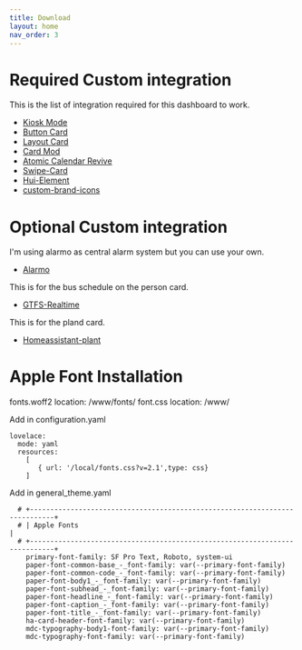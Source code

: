 ```yaml
---
title: Download
layout: home
nav_order: 3
---
```


# Required Custom integration

This is the list of integration required for this dashboard to work.

* [Kiosk Mode](https://github.com/NemesisRE/kiosk-mode)
* [Button Card](https://github.com/custom-cards/button-card)
* [Layout Card](https://github.com/thomasloven/lovelace-layout-card)
* [Card Mod](https://github.com/thomasloven/lovelace-card-mod)
* [Atomic Calendar Revive](https://github.com/totaldebug/atomic-calendar-revive)
* [Swipe-Card](https://github.com/bramkragten/swipe-card)
* [Hui-Element](https://github.com/thomasloven/lovelace-hui-element)
* [custom-brand-icons](https://github.com/elax46/custom-brand-icons)


# Optional Custom integration 

I'm using alarmo as central alarm system but you can use your own.
* [Alarmo](https://github.com/nielsfaber/alarmo)

This is for the bus schedule on the person card.
* [GTFS-Realtime](https://github.com/zacs/ha-gtfs-rt)

This is for the pland card.
* [Homeassistant-plant](https://github.com/Olen/homeassistant-plant)

# Apple Font Installation 

fonts.woff2 location: /www/fonts/
font.css location: /www/

Add in configuration.yaml

    lovelace:
      mode: yaml
      resources:
        [
           { url: '/local/fonts.css?v=2.1',type: css}
        ]

Add in general_theme.yaml

      # +----------------------------------------------------------------------------+
      # | Apple Fonts                                                                |
      # +----------------------------------------------------------------------------+
        primary-font-family: SF Pro Text, Roboto, system-ui
        paper-font-common-base_-_font-family: var(--primary-font-family)
        paper-font-common-code_-_font-family: var(--primary-font-family)
        paper-font-body1_-_font-family: var(--primary-font-family)
        paper-font-subhead_-_font-family: var(--primary-font-family)
        paper-font-headline_-_font-family: var(--primary-font-family)
        paper-font-caption_-_font-family: var(--primary-font-family)
        paper-font-title_-_font-family: var(--primary-font-family)
        ha-card-header-font-family: var(--primary-font-family)
        mdc-typography-body1-font-family: var(--primary-font-family)
        mdc-typography-font-family: var(--primary-font-family)  
